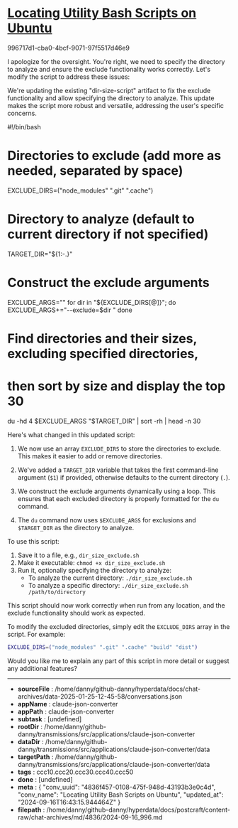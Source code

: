 # [Locating Utility Bash Scripts on Ubuntu](https://claude.ai/chat/4836f457-0108-475f-948d-43193b3e0c4d)

996717d1-cba0-4bcf-9071-97f5517d46e9

 I apologize for the oversight. You're right, we need to specify the directory to analyze and ensure the exclude functionality works correctly. Let's modify the script to address these issues:

<antThinking>We're updating the existing "dir-size-script" artifact to fix the exclude functionality and allow specifying the directory to analyze. This update makes the script more robust and versatile, addressing the user's specific concerns.</antThinking>

<antArtifact identifier="dir-size-script" type="application/vnd.ant.code" language="bash" title="Bash script to find directories with most content, excluding specified directories">
#!/bin/bash

# Directories to exclude (add more as needed, separated by space)
EXCLUDE_DIRS=("node_modules" ".git" ".cache")

# Directory to analyze (default to current directory if not specified)
TARGET_DIR="${1:-.}"

# Construct the exclude arguments
EXCLUDE_ARGS=""
for dir in "${EXCLUDE_DIRS[@]}"; do
    EXCLUDE_ARGS+="--exclude=$dir "
done

# Find directories and their sizes, excluding specified directories,
# then sort by size and display the top 30
du -hd 4 $EXCLUDE_ARGS "$TARGET_DIR" | sort -rh | head -n 30
</antArtifact>

Here's what changed in this updated script:

1. We now use an array `EXCLUDE_DIRS` to store the directories to exclude. This makes it easier to add or remove directories.

2. We've added a `TARGET_DIR` variable that takes the first command-line argument (`$1`) if provided, otherwise defaults to the current directory (`.`).

3. We construct the exclude arguments dynamically using a loop. This ensures that each excluded directory is properly formatted for the `du` command.

4. The `du` command now uses `$EXCLUDE_ARGS` for exclusions and `$TARGET_DIR` as the directory to analyze.

To use this script:

1. Save it to a file, e.g., `dir_size_exclude.sh`
2. Make it executable: `chmod +x dir_size_exclude.sh`
3. Run it, optionally specifying the directory to analyze:
   - To analyze the current directory: `./dir_size_exclude.sh`
   - To analyze a specific directory: `./dir_size_exclude.sh /path/to/directory`

This script should now work correctly when run from any location, and the exclude functionality should work as expected.

To modify the excluded directories, simply edit the `EXCLUDE_DIRS` array in the script. For example:

```bash
EXCLUDE_DIRS=("node_modules" ".git" ".cache" "build" "dist")
```

Would you like me to explain any part of this script in more detail or suggest any additional features?

---

* **sourceFile** : /home/danny/github-danny/hyperdata/docs/chat-archives/data-2025-01-25-12-45-58/conversations.json
* **appName** : claude-json-converter
* **appPath** : claude-json-converter
* **subtask** : [undefined]
* **rootDir** : /home/danny/github-danny/transmissions/src/applications/claude-json-converter
* **dataDir** : /home/danny/github-danny/transmissions/src/applications/claude-json-converter/data
* **targetPath** : /home/danny/github-danny/transmissions/src/applications/claude-json-converter/data
* **tags** : ccc10.ccc20.ccc30.ccc40.ccc50
* **done** : [undefined]
* **meta** : {
  "conv_uuid": "4836f457-0108-475f-948d-43193b3e0c4d",
  "conv_name": "Locating Utility Bash Scripts on Ubuntu",
  "updated_at": "2024-09-16T16:43:15.944464Z"
}
* **filepath** : /home/danny/github-danny/hyperdata/docs/postcraft/content-raw/chat-archives/md/4836/2024-09-16_996.md